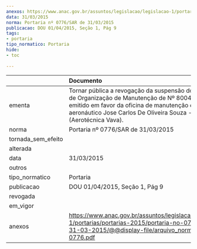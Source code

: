 ```yaml
---
anexos: https://www.anac.gov.br/assuntos/legislacao/legislacao-1/portarias/portarias-2015/portaria-no-0776-sar-de-31-03-2015/@@display-file/arquivo_norma/PA2015-0776.pdf
data: 31/03/2015
norma: Portaria nº 0776/SAR de 31/03/2015
publicacao: DOU 01/04/2015, Seção 1, Pág 9
tags:
- portaria
tipo_normatico: Portaria
hide: 
- toc 
 
---
```


|                    | Documento                                                                                                                                                                                                                        |
|:-------------------|:---------------------------------------------------------------------------------------------------------------------------------------------------------------------------------------------------------------------------------|
| ementa             | Tornar pública a revogação da suspensão do Certificado de Organização de Manutenção de Nº 8004-03/ANAC, emitido em favor da oficina de manutenção de produto aeronáutico Jose Carlos De Oliveira Souza - EPP (Aerotécnica Vava). |
| norma              | Portaria nº 0776/SAR de 31/03/2015                                                                                                                                                                                               |
| tornada_sem_efeito |                                                                                                                                                                                                                                  |
| alterada           |                                                                                                                                                                                                                                  |
| data               | 31/03/2015                                                                                                                                                                                                                       |
| outros             |                                                                                                                                                                                                                                  |
| tipo_normatico     | Portaria                                                                                                                                                                                                                         |
| publicacao         | DOU 01/04/2015, Seção 1, Pág 9                                                                                                                                                                                                   |
| revogada           |                                                                                                                                                                                                                                  |
| em_vigor           |                                                                                                                                                                                                                                  |
| anexos             | https://www.anac.gov.br/assuntos/legislacao/legislacao-1/portarias/portarias-2015/portaria-no-0776-sar-de-31-03-2015/@@display-file/arquivo_norma/PA2015-0776.pdf                                                                |